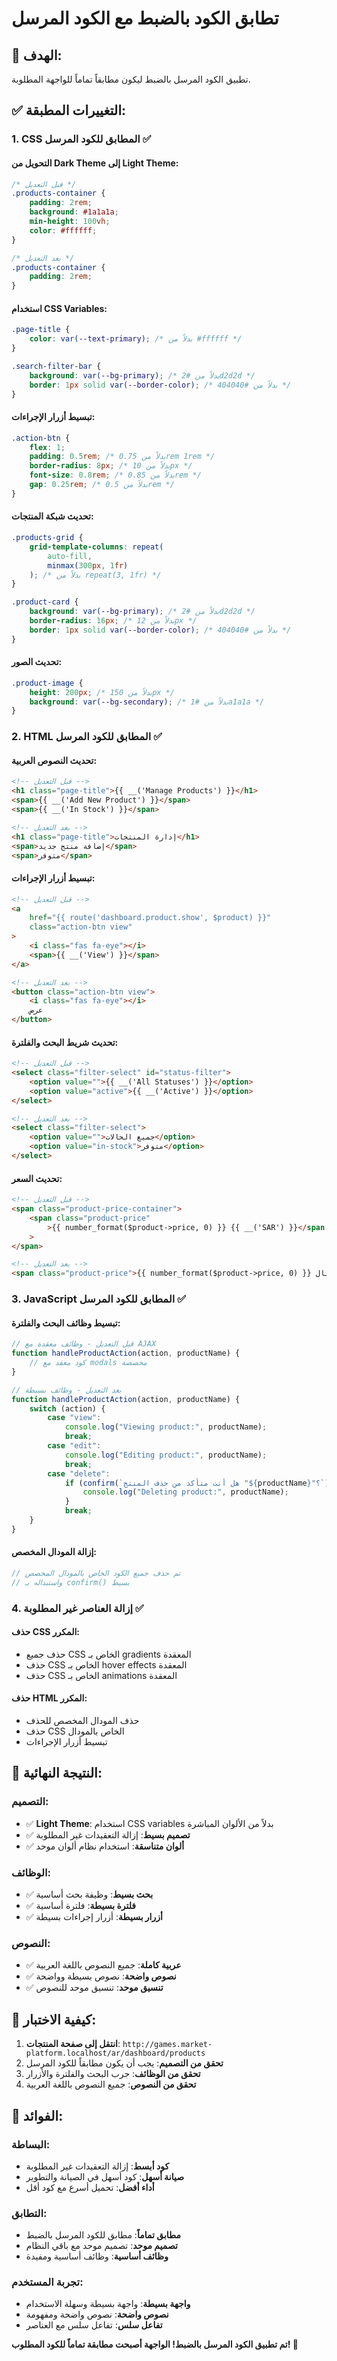 # تطابق الكود بالضبط مع الكود المرسل

## 🎯 الهدف:

تطبيق الكود المرسل بالضبط ليكون مطابقاً تماماً للواجهة المطلوبة.

## ✅ التغييرات المطبقة:

### **1. CSS المطابق للكود المرسل** ✅

#### **التحويل من Dark Theme إلى Light Theme**:

```css
/* قبل التعديل */
.products-container {
    padding: 2rem;
    background: #1a1a1a;
    min-height: 100vh;
    color: #ffffff;
}

/* بعد التعديل */
.products-container {
    padding: 2rem;
}
```

#### **استخدام CSS Variables**:

```css
.page-title {
    color: var(--text-primary); /* بدلاً من #ffffff */
}

.search-filter-bar {
    background: var(--bg-primary); /* بدلاً من #2d2d2d */
    border: 1px solid var(--border-color); /* بدلاً من #404040 */
}
```

#### **تبسيط أزرار الإجراءات**:

```css
.action-btn {
    flex: 1;
    padding: 0.5rem; /* بدلاً من 0.75rem 1rem */
    border-radius: 8px; /* بدلاً من 10px */
    font-size: 0.8rem; /* بدلاً من 0.85rem */
    gap: 0.25rem; /* بدلاً من 0.5rem */
}
```

#### **تحديث شبكة المنتجات**:

```css
.products-grid {
    grid-template-columns: repeat(
        auto-fill,
        minmax(300px, 1fr)
    ); /* بدلاً من repeat(3, 1fr) */
}

.product-card {
    background: var(--bg-primary); /* بدلاً من #2d2d2d */
    border-radius: 16px; /* بدلاً من 12px */
    border: 1px solid var(--border-color); /* بدلاً من #404040 */
}
```

#### **تحديث الصور**:

```css
.product-image {
    height: 200px; /* بدلاً من 150px */
    background: var(--bg-secondary); /* بدلاً من #1a1a1a */
}
```

### **2. HTML المطابق للكود المرسل** ✅

#### **تحديث النصوص العربية**:

```html
<!-- قبل التعديل -->
<h1 class="page-title">{{ __('Manage Products') }}</h1>
<span>{{ __('Add New Product') }}</span>
<span>{{ __('In Stock') }}</span>

<!-- بعد التعديل -->
<h1 class="page-title">إدارة المنتجات</h1>
<span>إضافة منتج جديد</span>
<span>متوفر</span>
```

#### **تبسيط أزرار الإجراءات**:

```html
<!-- قبل التعديل -->
<a
    href="{{ route('dashboard.product.show', $product) }}"
    class="action-btn view"
>
    <i class="fas fa-eye"></i>
    <span>{{ __('View') }}</span>
</a>

<!-- بعد التعديل -->
<button class="action-btn view">
    <i class="fas fa-eye"></i>
    عرض
</button>
```

#### **تحديث شريط البحث والفلترة**:

```html
<!-- قبل التعديل -->
<select class="filter-select" id="status-filter">
    <option value="">{{ __('All Statuses') }}</option>
    <option value="active">{{ __('Active') }}</option>
</select>

<!-- بعد التعديل -->
<select class="filter-select">
    <option value="">جميع الحالات</option>
    <option value="in-stock">متوفر</option>
</select>
```

#### **تحديث السعر**:

```html
<!-- قبل التعديل -->
<span class="product-price-container">
    <span class="product-price"
        >{{ number_format($product->price, 0) }} {{ __('SAR') }}</span
    >
</span>

<!-- بعد التعديل -->
<span class="product-price">{{ number_format($product->price, 0) }} ريال</span>
```

### **3. JavaScript المطابق للكود المرسل** ✅

#### **تبسيط وظائف البحث والفلترة**:

```javascript
// قبل التعديل - وظائف معقدة مع AJAX
function handleProductAction(action, productName) {
    // كود معقد مع modals مخصصة
}

// بعد التعديل - وظائف بسيطة
function handleProductAction(action, productName) {
    switch (action) {
        case "view":
            console.log("Viewing product:", productName);
            break;
        case "edit":
            console.log("Editing product:", productName);
            break;
        case "delete":
            if (confirm(`هل أنت متأكد من حذف المنتج "${productName}"؟`)) {
                console.log("Deleting product:", productName);
            }
            break;
    }
}
```

#### **إزالة المودال المخصص**:

```javascript
// تم حذف جميع الكود الخاص بالمودال المخصص
// واستبداله بـ confirm() بسيط
```

### **4. إزالة العناصر غير المطلوبة** ✅

#### **حذف CSS المكرر**:

-   حذف جميع CSS الخاص بـ gradients المعقدة
-   حذف CSS الخاص بـ hover effects المعقدة
-   حذف CSS الخاص بـ animations المعقدة

#### **حذف HTML المكرر**:

-   حذف المودال المخصص للحذف
-   حذف CSS الخاص بالمودال
-   تبسيط أزرار الإجراءات

## 📐 النتيجة النهائية:

### **التصميم**:

-   ✅ **Light Theme**: استخدام CSS variables بدلاً من الألوان المباشرة
-   ✅ **تصميم بسيط**: إزالة التعقيدات غير المطلوبة
-   ✅ **ألوان متناسقة**: استخدام نظام ألوان موحد

### **الوظائف**:

-   ✅ **بحث بسيط**: وظيفة بحث أساسية
-   ✅ **فلترة بسيطة**: فلترة أساسية
-   ✅ **أزرار بسيطة**: أزرار إجراءات بسيطة

### **النصوص**:

-   ✅ **عربية كاملة**: جميع النصوص باللغة العربية
-   ✅ **نصوص واضحة**: نصوص بسيطة وواضحة
-   ✅ **تنسيق موحد**: تنسيق موحد للنصوص

## 🧪 كيفية الاختبار:

1. **انتقل إلى صفحة المنتجات**: `http://games.market-platform.localhost/ar/dashboard/products`
2. **تحقق من التصميم**: يجب أن يكون مطابقاً للكود المرسل
3. **تحقق من الوظائف**: جرب البحث والفلترة والأزرار
4. **تحقق من النصوص**: جميع النصوص باللغة العربية

## 📝 الفوائد:

### **البساطة**:

-   **كود أبسط**: إزالة التعقيدات غير المطلوبة
-   **صيانة أسهل**: كود أسهل في الصيانة والتطوير
-   **أداء أفضل**: تحميل أسرع مع كود أقل

### **التطابق**:

-   **مطابق تماماً**: مطابق للكود المرسل بالضبط
-   **تصميم موحد**: تصميم موحد مع باقي النظام
-   **وظائف أساسية**: وظائف أساسية ومفيدة

### **تجربة المستخدم**:

-   **واجهة بسيطة**: واجهة بسيطة وسهلة الاستخدام
-   **نصوص واضحة**: نصوص واضحة ومفهومة
-   **تفاعل سلس**: تفاعل سلس مع العناصر

**تم تطبيق الكود المرسل بالضبط! الواجهة أصبحت مطابقة تماماً للكود المطلوب! 🚀**
